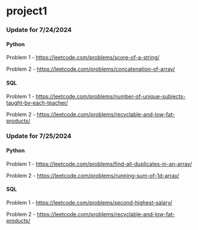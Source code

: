 # project1


### Update for 7/24/2024

#### Python 

Problem 1 - https://leetcode.com/problems/score-of-a-string/

Problem 2 - https://leetcode.com/problems/concatenation-of-array/


#### SQL

Problem 1 - https://leetcode.com/problems/number-of-unique-subjects-taught-by-each-teacher/

Problem 2 - https://leetcode.com/problems/recyclable-and-low-fat-products/




### Update for 7/25/2024

#### Python 

Problem 1 - https://leetcode.com/problems/find-all-duplicates-in-an-array/

Problem 2 - https://leetcode.com/problems/running-sum-of-1d-array/


#### SQL

Problem 1 - https://leetcode.com/problems/second-highest-salary/

Problem 2 - https://leetcode.com/problems/recyclable-and-low-fat-products/